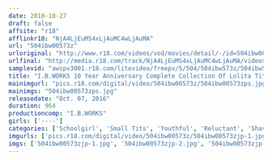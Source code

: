 ```yaml
---
date: 2018-10-27
draft: false
affsite: "r18"
afflinkr18: "NjA4LjEuMS4xLjAuMC4wLjAuMA"
url: "504ibw00573z"
urloriginal: "http://www.r18.com/videos/vod/movies/detail/-/id=504ibw00573z"
urlfinal: "http://media.r18.com/track/NjA4LjEuMS4xLjAuMC4wLjAuMA/videos/vod/movies/detail/-/id=504ibw00573z"
samplevid: "awspv3001.r18.com/litevideo/freepv/5/504/504ibw573z/504ibw573z_dmb_w.mp4"
title: "I.B.WORKS 10 Year Anniversary Complete Collection Of Lolita Titles 16 Hours"
mainimgurl: "pics.r18.com/digital/video/504ibw00573z/504ibw00573zps.jpg"
mainimgs: "504ibw00573zps.jpg"
releasedate: "Oct. 07, 2016"
duration: 964
productioncomp: "I.B.WORKS"
girls: ['----']
categories: ['Schoolgirl', 'Small Tits', 'Youthful', 'Reluctant', 'Shaved Pussy', 'Creampie', 'Compilation', 'Hi-Def', 'More Than 16 Hours Of Footage']
imgurls: ['pics.r18.com/digital/video/504ibw00573z/504ibw00573zjp-1.jpg', 'pics.r18.com/digital/video/504ibw00573z/504ibw00573zjp-2.jpg', 'pics.r18.com/digital/video/504ibw00573z/504ibw00573zjp-3.jpg', 'pics.r18.com/digital/video/504ibw00573z/504ibw00573zjp-4.jpg', 'pics.r18.com/digital/video/504ibw00573z/504ibw00573zjp-5.jpg', 'pics.r18.com/digital/video/504ibw00573z/504ibw00573zjp-6.jpg', 'pics.r18.com/digital/video/504ibw00573z/504ibw00573zjp-7.jpg', 'pics.r18.com/digital/video/504ibw00573z/504ibw00573zjp-8.jpg', 'pics.r18.com/digital/video/504ibw00573z/504ibw00573zjp-9.jpg', 'pics.r18.com/digital/video/504ibw00573z/504ibw00573zjp-10.jpg', 'pics.r18.com/digital/video/504ibw00573z/504ibw00573zjp-11.jpg', 'pics.r18.com/digital/video/504ibw00573z/504ibw00573zjp-12.jpg', 'pics.r18.com/digital/video/504ibw00573z/504ibw00573zjp-13.jpg', 'pics.r18.com/digital/video/504ibw00573z/504ibw00573zjp-14.jpg', 'pics.r18.com/digital/video/504ibw00573z/504ibw00573zjp-15.jpg', 'pics.r18.com/digital/video/504ibw00573z/504ibw00573zjp-16.jpg', 'pics.r18.com/digital/video/504ibw00573z/504ibw00573zjp-17.jpg', 'pics.r18.com/digital/video/504ibw00573z/504ibw00573zjp-18.jpg', 'pics.r18.com/digital/video/504ibw00573z/504ibw00573zjp-19.jpg', 'pics.r18.com/digital/video/504ibw00573z/504ibw00573zjp-20.jpg']
imgs: ['504ibw00573zjp-1.jpg', '504ibw00573zjp-2.jpg', '504ibw00573zjp-3.jpg', '504ibw00573zjp-4.jpg', '504ibw00573zjp-5.jpg', '504ibw00573zjp-6.jpg', '504ibw00573zjp-7.jpg', '504ibw00573zjp-8.jpg', '504ibw00573zjp-9.jpg', '504ibw00573zjp-10.jpg', '504ibw00573zjp-11.jpg', '504ibw00573zjp-12.jpg', '504ibw00573zjp-13.jpg', '504ibw00573zjp-14.jpg', '504ibw00573zjp-15.jpg', '504ibw00573zjp-16.jpg', '504ibw00573zjp-17.jpg', '504ibw00573zjp-18.jpg', '504ibw00573zjp-19.jpg', '504ibw00573zjp-20.jpg']
---
```

